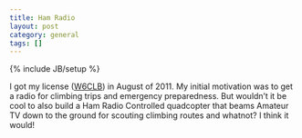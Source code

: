```yaml
---
title: Ham Radio
layout: post
category: general
tags: []
---
```

{% include JB/setup %}

I got my license ([W6CLB](http://wireless2.fcc.gov/UlsApp/UlsSearch/license.jsp?licKey=3316770)) in August of 2011. My initial motivation was to get a radio for climbing trips and emergency preparedness. But wouldn’t it be cool to also build a Ham Radio Controlled quadcopter that beams Amateur TV down to the ground for scouting climbing routes and whatnot? I think it would!
